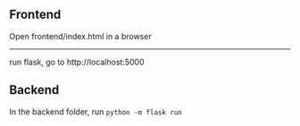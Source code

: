 ## Frontend
Open frontend/index.html in a browser

-----------------

run flask, go to http://localhost:5000

## Backend
In the backend folder, run `python -m flask run`